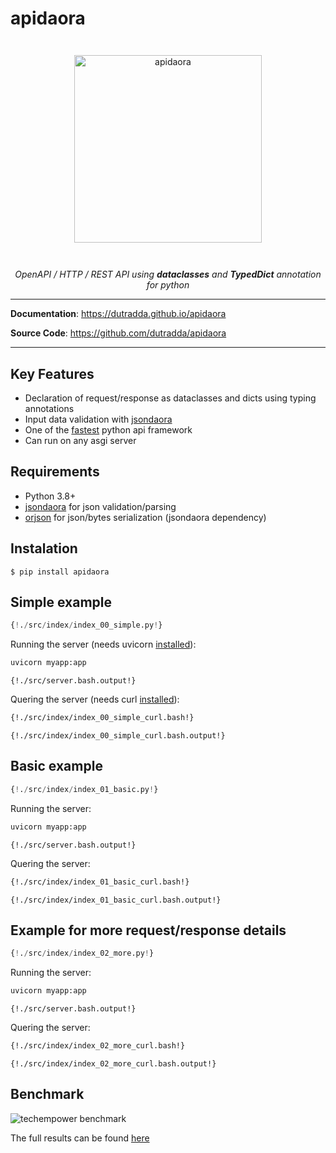 # apidaora

<p align="center" style="margin: 3em">
  <a href="https://github.com/dutradda/apidaora">
    <img src="https://dutradda.github.io/apidaora/apidaora.svg" alt="apidaora" width="300"/>
  </a>
</p>

<p align="center">
    <em>OpenAPI / HTTP / REST API using <b>dataclasses</b> and <b>TypedDict</b> annotation for python</b></em>
</p>

---

**Documentation**: <a href="https://dutradda.github.io/apidaora" target="_blank">https://dutradda.github.io/apidaora</a>

**Source Code**: <a href="https://github.com/dutradda/apidaora" target="_blank">https://github.com/dutradda/apidaora</a>

---


## Key Features

- Declaration of request/response as dataclasses and dicts using typing annotations
- Input data validation with [jsondaora](https://github.com/dutradda/jsondaora)
- One of the [fastest](#benchmark) python api framework
- Can run on any asgi server


## Requirements

 - Python 3.8+
 - [jsondaora](https://github.com/dutradda/jsondaora) for json validation/parsing
 - [orjson](https://github.com/ijl/orjson) for json/bytes serialization (jsondaora dependency)


## Instalation
```
$ pip install apidaora
```


## Simple example

```python
{!./src/index/index_00_simple.py!}
```

Running the server (needs uvicorn [installed](https://www.uvicorn.org)):

```bash
uvicorn myapp:app
```

```
{!./src/server.bash.output!}
```

Quering the server (needs curl [installed](https://curl.haxx.se/docs/install.html)):

```bash
{!./src/index/index_00_simple_curl.bash!}
```

```
{!./src/index/index_00_simple_curl.bash.output!}
```


## Basic example

```python
{!./src/index/index_01_basic.py!}
```

Running the server:

```bash
uvicorn myapp:app
```

```
{!./src/server.bash.output!}
```

Quering the server:

```bash
{!./src/index/index_01_basic_curl.bash!}
```

```
{!./src/index/index_01_basic_curl.bash.output!}
```


## Example for more request/response details

```python
{!./src/index/index_02_more.py!}
```

Running the server:

```bash
uvicorn myapp:app
```

```
{!./src/server.bash.output!}
```

Quering the server:

```bash
{!./src/index/index_02_more_curl.bash!}
```

```
{!./src/index/index_02_more_curl.bash.output!}
```


## Benchmark

![techempower benchmark](https://dutradda.github.io/apidaora/benchmark.png "TechEmpower Frameworks Benchmark")

The full results can be found [here](https://www.techempower.com/benchmarks/#section=test&runid=76bbd357-a161-42eb-a203-051bdd949006&hw=ph&test=query&l=zijzen-v)
